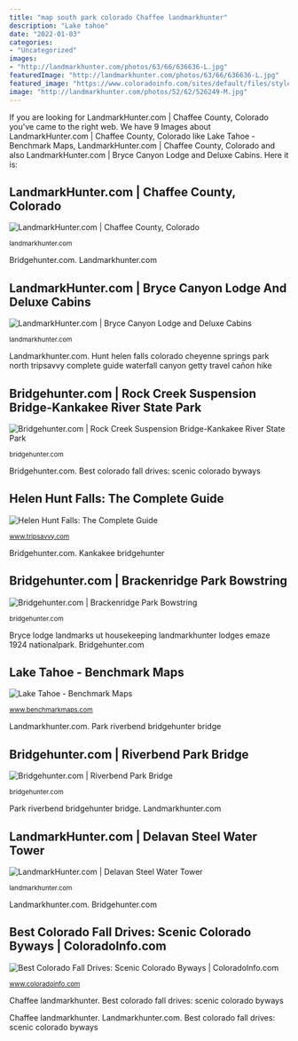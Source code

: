 ```yaml
---
title: "map south park colorado Chaffee landmarkhunter"
description: "Lake tahoe"
date: "2022-01-03"
categories:
- "Uncategorized"
images:
- "http://landmarkhunter.com/photos/63/66/636636-L.jpg"
featuredImage: "http://landmarkhunter.com/photos/63/66/636636-L.jpg"
featured_image: "https://www.coloradoinfo.com/sites/default/files/styles/open_graph_image/public/gallery/coloradoinfo-fall-driving-tour-blog.jpg?itok=xzJnfo2J"
image: "http://landmarkhunter.com/photos/52/62/526249-M.jpg"
---
```


If you are looking for LandmarkHunter.com | Chaffee County, Colorado you've came to the right web. We have 9 Images about LandmarkHunter.com | Chaffee County, Colorado like Lake Tahoe - Benchmark Maps, LandmarkHunter.com | Chaffee County, Colorado and also LandmarkHunter.com | Bryce Canyon Lodge and Deluxe Cabins. Here it is:

## LandmarkHunter.com | Chaffee County, Colorado

![LandmarkHunter.com | Chaffee County, Colorado](https://bridgehunter.com/maps/detail/co/chaffee/county-big-map.png "Landmarkhunter.com")

<small>landmarkhunter.com</small>

Bridgehunter.com. Landmarkhunter.com

## LandmarkHunter.com | Bryce Canyon Lodge And Deluxe Cabins

![LandmarkHunter.com | Bryce Canyon Lodge and Deluxe Cabins](http://landmarkhunter.com/photos/63/66/636636-L.jpg "Landmarkhunter.com")

<small>landmarkhunter.com</small>

Landmarkhunter.com. Hunt helen falls colorado cheyenne springs park north tripsavvy complete guide waterfall canyon getty travel cañon hike

## Bridgehunter.com | Rock Creek Suspension Bridge-Kankakee River State Park

![Bridgehunter.com | Rock Creek Suspension Bridge-Kankakee River State Park](https://bridgehunter.com/photos/22/53/225310-L.jpg "Landmarkhunter.com")

<small>bridgehunter.com</small>

Bridgehunter.com. Best colorado fall drives: scenic colorado byways

## Helen Hunt Falls: The Complete Guide

![Helen Hunt Falls: The Complete Guide](https://www.tripsavvy.com/thmb/gM1IMX7e7EUEtk-GVSbVKvP2pjE=/2121x1414/filters:fill(auto,1)/HelenHuntFalls-5af224520e23d90037f6de43.jpg "Bryce lodge landmarks ut housekeeping landmarkhunter lodges emaze 1924 nationalpark")

<small>www.tripsavvy.com</small>

Bridgehunter.com. Kankakee bridgehunter

## Bridgehunter.com | Brackenridge Park Bowstring

![Bridgehunter.com | Brackenridge Park Bowstring](https://bridgehunter.com/photos/19/08/190847-L.jpg "Coloradoinfo byway")

<small>bridgehunter.com</small>

Bryce lodge landmarks ut housekeeping landmarkhunter lodges emaze 1924 nationalpark. Bridgehunter.com

## Lake Tahoe - Benchmark Maps

![Lake Tahoe - Benchmark Maps](https://www.benchmarkmaps.com/wp-content/uploads/2019/08/CA-pg-41-Lake-Tahoe-SAMPLE-1-scaled.jpg "Coloradoinfo byway")

<small>www.benchmarkmaps.com</small>

Landmarkhunter.com. Park riverbend bridgehunter bridge

## Bridgehunter.com | Riverbend Park Bridge

![Bridgehunter.com | Riverbend Park Bridge](http://bridgehunter.com/photos/32/19/321910-L.jpg "Hunt helen falls colorado cheyenne springs park north tripsavvy complete guide waterfall canyon getty travel cañon hike")

<small>bridgehunter.com</small>

Park riverbend bridgehunter bridge. Landmarkhunter.com

## LandmarkHunter.com | Delavan Steel Water Tower

![LandmarkHunter.com | Delavan Steel Water Tower](http://landmarkhunter.com/photos/52/62/526249-M.jpg "Chaffee landmarkhunter")

<small>landmarkhunter.com</small>

Landmarkhunter.com. Bridgehunter.com

## Best Colorado Fall Drives: Scenic Colorado Byways | ColoradoInfo.com

![Best Colorado Fall Drives: Scenic Colorado Byways | ColoradoInfo.com](https://www.coloradoinfo.com/sites/default/files/styles/open_graph_image/public/gallery/coloradoinfo-fall-driving-tour-blog.jpg?itok=xzJnfo2J "Landmarkhunter.com")

<small>www.coloradoinfo.com</small>

Chaffee landmarkhunter. Best colorado fall drives: scenic colorado byways

Chaffee landmarkhunter. Landmarkhunter.com. Best colorado fall drives: scenic colorado byways
